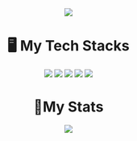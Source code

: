 <div align="center">
<img src="https://capsule-render.vercel.app/api?type=cylinder&color=auto&text=Front-End%20Growing%20Developer&fontAlignY=45&fontSize=40&height=150&desc=Sanghyun0505&descAlignY=70">  
</div>

# <div align="center">🖥️ My Tech Stacks
<div align="center">
<img src="https://img.shields.io/badge/c-%2300599C.svg?style=for-the-badge&logo=c&logoColor=white"/></a>
<img src="https://img.shields.io/badge/html5-%23E34F26.svg?style=for-the-badge&logo=html5&logoColor=white"/></a>
<img src="https://img.shields.io/badge/css3-%231572B6.svg?style=for-the-badge&logo=css3&logoColor=white"/></a>
<img src="https://img.shields.io/badge/javascript-%23323330.svg?style=for-the-badge&logo=javascript&logoColor=%23F7DF1E"/></a>
<img src="https://img.shields.io/badge/react-%2320232a.svg?style=for-the-badge&logo=react&logoColor=%2361DAFB"/></a>
</div>
</div>

# <div align="center">👏My Stats
<div align="center"><img src="https://github-readme-stats.vercel.app/api?username=Sanghyun0505&show_icons=true&theme=radical"/></a></div>
</div>

